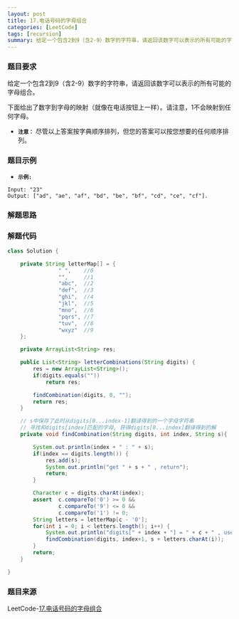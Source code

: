 ```yaml
---
layout: post
title: 17.电话号码的字母组合
categories: [LeetCode]
tags: [recursion]
summary: 给定一个包含2到9（含2-9）数字的字符串，请返回该数字可以表示的所有可能的字母组合。
---
```


### 题目要求
给定一个包含2到9（含2-9）数字的字符串，请返回该数字可以表示的所有可能的字母组合。

下面给出了数字到字母的映射（就像在电话按钮上一样）。请注意，1不会映射到任何字母。


- **`注意：`**
尽管以上答案按字典顺序排列，但您的答案可以按您想要的任何顺序排列。

### 题目示例
- **`示例:`**
```
Input: "23"
Output: ["ad", "ae", "af", "bd", "be", "bf", "cd", "ce", "cf"].
```


### 解题思路



### 解题代码
```java
class Solution {

    private String letterMap[] = {
                " ",    //0
                "",     //1
                "abc",  //2
                "def",  //3
                "ghi",  //4
                "jkl",  //5
                "mno",  //6
                "pqrs", //7
                "tuv",  //8
                "wxyz"  //9
    };

    private ArrayList<String> res;

    public List<String> letterCombinations(String digits) {
        res = new ArrayList<String>();
        if(digits.equals(""))
            return res;

        findCombination(digits, 0, "");
        return res;
    }

    // s中保存了此时从digits[0...index-1]翻译得到的一个字母字符串
    // 寻找和digits[index]匹配的字母, 获得digits[0...index]翻译得到的解
    private void findCombination(String digits, int index, String s){

        System.out.println(index + " : " + s);
        if(index == digits.length()) {
            res.add(s);
            System.out.println("get " + s + " , return");
            return;
        }

        Character c = digits.charAt(index);
        assert  c.compareTo('0') >= 0 &&
                c.compareTo('9') <= 0 &&
                c.compareTo('1') != 0;
        String letters = letterMap[c - '0'];
        for(int i = 0; i < letters.length(); i++) {
            System.out.println("digits[" + index + "] = " + c + " , use " + letters.charAt(i));
            findCombination(digits, index+1, s + letters.charAt(i));
        }
        return;
    }

}
```



### 题目来源
LeetCode-[17.电话号码的字母组合](https://leetcode-cn.com/problems/letter-combinations-of-a-phone-number/)
